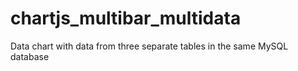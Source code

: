 # chartjs_multibar_multidata
Data chart with data from three separate tables in the same MySQL database
